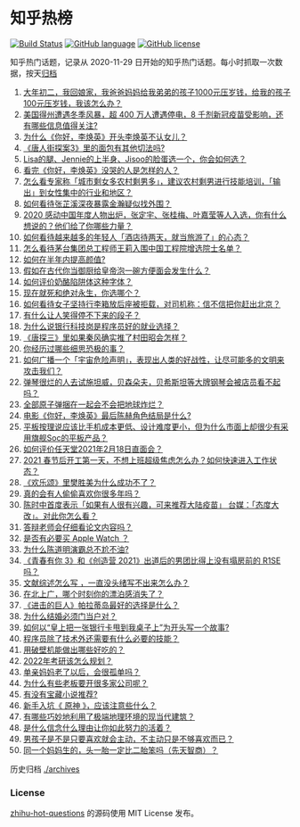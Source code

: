 # 知乎热榜
[![Build Status](https://github.com/ToWeLong/zhihu-hot-questions/workflows/CI/badge.svg)](https://github.com/ToWeLong/zhihu-hot-questions/actions)
[![GitHub language](https://img.shields.io/badge/language-golang-orange.svg)](https://golang.org/)
[![GitHub license](https://img.shields.io/github/license/ToWeLong/zhihu-hot-questions)](https://github.com/ToWeLong/zhihu-hot-questions/blob/main/LICENSE)

知乎热门话题，记录从 2020-11-29 日开始的知乎热门话题。每小时抓取一次数据，按天[归档](./archives)

<!-- BEGIN -->

1. [大年初二，我回娘家，我爸爸妈妈给我弟弟的孩子1000元压岁钱，给我的孩子100元压岁钱，我该怎么办？](https://www.zhihu.com/question/444673444)
1. [美国得州遭遇冬季风暴，超 400 万人遭遇停电，8 千剂新冠疫苗受影响，还有哪些信息值得关注?](https://www.zhihu.com/question/444740522)
1. [为什么《你好，李焕英》开头李焕英不认女儿？](https://www.zhihu.com/question/444639133)
1. [《唐人街探案3》里的面包有其他切法吗?](https://www.zhihu.com/question/444512576)
1. [Lisa的腿、Jennie的上半身、Jisoo的脸蛋选一个，你会如何选？](https://www.zhihu.com/question/444231978)
1. [看完《你好，李焕英》没哭的人是怎样的人？](https://www.zhihu.com/question/444609982)
1. [怎么看专家称「城市剩女多农村剩男多」，建议农村剩男进行技能培训，「输出」到女性集中的行业和地区？](https://www.zhihu.com/question/444575788)
1. [如何看待张芷溪深夜暴露金瀚疑似找外围？](https://www.zhihu.com/question/444964233)
1. [2020 感动中国年度人物出炉，张定宇、张桂梅、叶嘉莹等人入选，你有什么想说的？他们给了你哪些力量？](https://www.zhihu.com/question/444911510)
1. [如何看待越来越多的年轻人「酒店待两天，就当旅游了」的心态？](https://www.zhihu.com/question/443416170)
1. [怎么看待茅台集团总工程师王莉入围中国工程院增选院士名单？](https://www.zhihu.com/question/444741326)
1. [如何在半年内提高颜值?](https://www.zhihu.com/question/302545858)
1. [假如在古代你当御厨给皇帝泡一碗方便面会发生什么？](https://www.zhihu.com/question/396487713)
1. [如何评价奶酪陷阱体这种字体？](https://www.zhihu.com/question/444715076)
1. [现在就死和绝对永生，你选哪个？](https://www.zhihu.com/question/436232952)
1. [如何看待女子坚持行李箱放后座被拒载，对司机称：信不信把你赶出北京？](https://www.zhihu.com/question/444839612)
1. [有什么让人笑得停不下来的段子？](https://www.zhihu.com/question/442478358)
1. [为什么说银行科技岗是程序员好的就业选择？](https://www.zhihu.com/question/380468704)
1. [《唐探三》里如果秦风确实推了村田昭会怎样？](https://www.zhihu.com/question/444202523)
1. [你经历过哪些细思恐极的事？](https://www.zhihu.com/question/34378290)
1. [如何广播一个「宇宙危险声明」，表现出人类的好战性，让尽可能多的文明来攻击我们？](https://www.zhihu.com/question/439377136)
1. [弹琴很烂的人去试施坦威，贝森朵夫，贝希斯坦等大牌钢琴会被店员看不起吗？](https://www.zhihu.com/question/444559667)
1. [全部原子弹捆在一起会不会把地球炸烂？](https://www.zhihu.com/question/444379946)
1. [电影《你好，李焕英》最后陈赫角色结局是什么?](https://www.zhihu.com/question/444151515)
1. [平板按理说应该比手机成本更低、设计难度更小，但为什么市面上却很少有采用旗舰Soc的平板产品？](https://www.zhihu.com/question/444235348)
1. [如何评价任天堂2021年2月18日直面会？](https://www.zhihu.com/question/444776929)
1. [2021 春节后开工第一天，不想上班超级焦虑怎么办？如何快速进入工作状态？](https://www.zhihu.com/question/444979461)
1. [《欢乐颂》里樊胜美为什么成功不了？](https://www.zhihu.com/question/44713226)
1. [真的会有人偷偷喜欢你很多年吗？](https://www.zhihu.com/question/443090241)
1. [陈时中首度表示「如果有人很有兴趣，可来推荐大陆疫苗」 台媒：「态度大改」。对此你怎么看？](https://www.zhihu.com/question/444830749)
1. [答辩老师会仔细看论文内容吗？](https://www.zhihu.com/question/321307733)
1. [是否有必要买 Apple Watch ？](https://www.zhihu.com/question/63276434)
1. [为什么陈道明演霸总不尬不油?](https://www.zhihu.com/question/438228339)
1. [《青春有你 3》和《创造营 2021》出道后的男团比得上没有塌房前的 R1SE 吗？](https://www.zhihu.com/question/444778688)
1. [文献综述怎么写 ，一直没头绪写不出来怎么办？](https://www.zhihu.com/question/328526356)
1. [在北上广，哪个时刻你的漂泊感消失了？](https://www.zhihu.com/question/444761627)
1. [《进击的巨人》帕拉蒂岛最好的选择是什么？](https://www.zhihu.com/question/444512888)
1. [为什么结婚必须门当户对？](https://www.zhihu.com/question/440580780)
1. [如何以“皇上把一张银行卡甩到我桌子上”为开头写一个故事?](https://www.zhihu.com/question/439189931)
1. [程序员除了技术外还需要有什么必要的技能？](https://www.zhihu.com/question/437866712)
1. [用破壁机能做出哪些好吃的？](https://www.zhihu.com/question/66056631)
1. [2022年考研该怎么规划？](https://www.zhihu.com/question/424163782)
1. [单亲妈妈老了以后，会很孤单吗？](https://www.zhihu.com/question/444444572)
1. [为什么有些老板要开很多家公司呢？](https://www.zhihu.com/question/422859679)
1. [有没有宝藏小说推荐?](https://www.zhihu.com/question/427199268)
1. [新手入坑《 原神 》，应该注意些什么？](https://www.zhihu.com/question/434550697)
1. [有哪些巧妙地利用了极端地理环境的现当代建筑？](https://www.zhihu.com/question/61421960)
1. [是什么信念什么理由让你如此努力的活着？](https://www.zhihu.com/question/442596152)
1. [男孩子是不是只要喜欢就会主动，不主动只是不够喜欢而已？](https://www.zhihu.com/question/432538848)
1. [同一个妈妈生的，头一胎一定比二胎笨吗（先天智商）？](https://www.zhihu.com/question/440927496)

<!-- END -->

历史归档 [./archives](./archives)


### License
[zhihu-hot-questions](https://github.com/towelong/zhihu-hot-questions) 的源码使用 MIT License 发布。